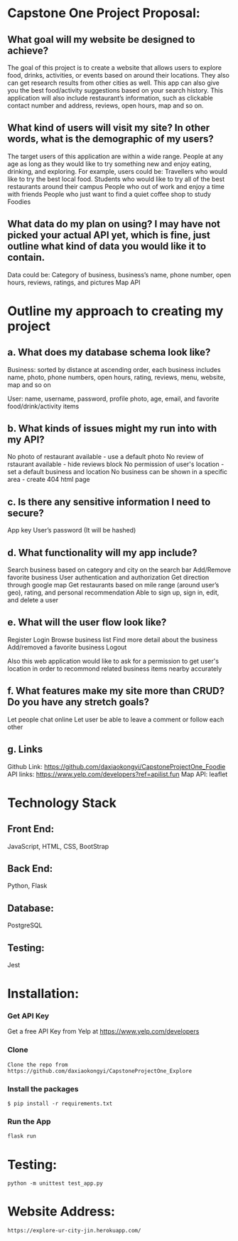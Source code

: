 # Capstone One Project Proposal:

## What goal will my website be designed to achieve?
The goal of this project is to create a website that allows users to explore food, drinks, activities, or events based on around their locations. They also can get research results from other cities as well. 
This app can also give you the best food/activity suggestions based on your search history. 
This application will also include restaurant’s information, such as clickable contact number and address, reviews, open hours, map and so on. 

## What kind of users will visit my site? In other words, what is the demographic of my users?
The target users of this application are within a wide range. People at any age as long as they would like to try something new and enjoy eating, drinking, and exploring. For example, users could be: 
Travellers who would like to try the best local food. 
Students who would like to try all of the best restaurants around their campus
People who out of work and enjoy a time with friends
People who just want to find a quiet coffee shop to study
Foodies

## What data do my plan on using? I may have not picked your actual API yet, which is fine, just outline what kind of data you would like it to contain.
Data could be:
Category of business, business’s name, phone number, open hours, reviews, ratings, and pictures
Map API

# Outline my approach to creating my project

## a. What does my database schema look like?  
Business: sorted by distance at ascending order, each business includes name, photo, phone numbers, open hours, rating, reviews, menu, website, map and so on 

User: name, username, password, profile photo, age, email, and favorite food/drink/activity items

## b. What kinds of issues might my run into with my API? 
No photo of restaurant available - use a default photo
No review of rstaurant available - hide reviews block
No permission of user's location - set a default business and location
No business can be shown in a specific area - create 404 html page

## c. Is there any sensitive information I need to secure? 
App key 
User’s password (It will be hashed)

## d. What functionality will my app include? 
Search business based on category and city on the search bar
Add/Remove favorite business
User authentication and authorization
Get direction through google map
Get restaurants based on mile range (around user’s geo), rating, and personal recommendation
Able to sign up, sign in, edit, and delete a user
	 
## e. What will the user flow look like? 
Register
Login
Browse business list
Find more detail about the business
Add/removed a favorite business
Logout

Also this web application would like to ask for a permission to get user's location in order to recommond related business items nearby accurately 

## f. What features make my site more than CRUD? Do you have any stretch goals?
Let people chat online
Let user be able to leave a comment or follow each other

## g. Links
Github Link: https://github.com/daxiaokongyi/CapstoneProjectOne_Foodie
API links: https://www.yelp.com/developers?ref=apilist.fun
Map API: leaflet

# Technology Stack
## Front End:
JavaScript, HTML, CSS, BootStrap
## Back End:
Python, Flask
## Database:
PostgreSQL
## Testing:
Jest

# Installation:
### Get API Key
Get a free API Key from Yelp at https://www.yelp.com/developers
### Clone
	Clone the repo from https://github.com/daxiaokongyi/CapstoneProjectOne_Explore
### Install the packages
	$ pip install -r requirements.txt
### Run the App
	flask run 

# Testing:
	python -m unittest test_app.py

# Website Address:
	https://explore-ur-city-jin.herokuapp.com/